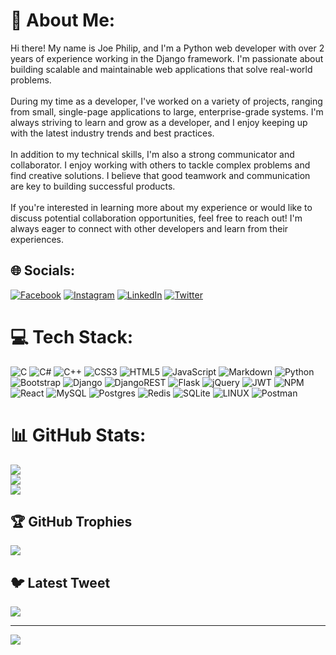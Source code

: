 # 💫 About Me:
Hi there! My name is Joe Philip, and I'm a Python web developer with over 2 years of experience working in the Django framework. I'm passionate about building scalable and maintainable web applications that solve real-world problems.<br><br>During my time as a developer, I've worked on a variety of projects, ranging from small, single-page applications to large, enterprise-grade systems. I'm always striving to learn and grow as a developer, and I enjoy keeping up with the latest industry trends and best practices.<br><br>In addition to my technical skills, I'm also a strong communicator and collaborator. I enjoy working with others to tackle complex problems and find creative solutions. I believe that good teamwork and communication are key to building successful products.<br><br>If you're interested in learning more about my experience or would like to discuss potential collaboration opportunities, feel free to reach out! I'm always eager to connect with other developers and learn from their experiences.


## 🌐 Socials:
[![Facebook](https://img.shields.io/badge/Facebook-%231877F2.svg?logo=Facebook&logoColor=white)](https://facebook.com//unpredictableupshifts) [![Instagram](https://img.shields.io/badge/Instagram-%23E4405F.svg?logo=Instagram&logoColor=white)](https://instagram.com/riderbones) [![LinkedIn](https://img.shields.io/badge/LinkedIn-%230077B5.svg?logo=linkedin&logoColor=white)](https://linkedin.com/in//joe-philip) [![Twitter](https://img.shields.io/badge/Twitter-%231DA1F2.svg?logo=Twitter&logoColor=white)](https://twitter.com//joephilip95) 

# 💻 Tech Stack:
![C](https://img.shields.io/badge/c-%2300599C.svg?style=plastic&logo=c&logoColor=white) ![C#](https://img.shields.io/badge/c%23-%23239120.svg?style=plastic&logo=c-sharp&logoColor=white) ![C++](https://img.shields.io/badge/c++-%2300599C.svg?style=plastic&logo=c%2B%2B&logoColor=white) ![CSS3](https://img.shields.io/badge/css3-%231572B6.svg?style=plastic&logo=css3&logoColor=white) ![HTML5](https://img.shields.io/badge/html5-%23E34F26.svg?style=plastic&logo=html5&logoColor=white) ![JavaScript](https://img.shields.io/badge/javascript-%23323330.svg?style=plastic&logo=javascript&logoColor=%23F7DF1E) ![Markdown](https://img.shields.io/badge/markdown-%23000000.svg?style=plastic&logo=markdown&logoColor=white) ![Python](https://img.shields.io/badge/python-3670A0?style=plastic&logo=python&logoColor=ffdd54) ![Bootstrap](https://img.shields.io/badge/bootstrap-%23563D7C.svg?style=plastic&logo=bootstrap&logoColor=white) ![Django](https://img.shields.io/badge/django-%23092E20.svg?style=plastic&logo=django&logoColor=white) ![DjangoREST](https://img.shields.io/badge/DJANGO-REST-ff1709?style=plastic&logo=django&logoColor=white&color=ff1709&labelColor=gray) ![Flask](https://img.shields.io/badge/flask-%23000.svg?style=plastic&logo=flask&logoColor=white) ![jQuery](https://img.shields.io/badge/jquery-%230769AD.svg?style=plastic&logo=jquery&logoColor=white) ![JWT](https://img.shields.io/badge/JWT-black?style=plastic&logo=JSON%20web%20tokens) ![NPM](https://img.shields.io/badge/NPM-%23000000.svg?style=plastic&logo=npm&logoColor=white) ![React](https://img.shields.io/badge/react-%2320232a.svg?style=plastic&logo=react&logoColor=%2361DAFB) ![MySQL](https://img.shields.io/badge/mysql-%2300f.svg?style=plastic&logo=mysql&logoColor=white) ![Postgres](https://img.shields.io/badge/postgres-%23316192.svg?style=plastic&logo=postgresql&logoColor=white) ![Redis](https://img.shields.io/badge/redis-%23DD0031.svg?style=plastic&logo=redis&logoColor=white) ![SQLite](https://img.shields.io/badge/sqlite-%2307405e.svg?style=plastic&logo=sqlite&logoColor=white) ![LINUX](https://img.shields.io/badge/Linux-FCC624?style=plastic&logo=linux&logoColor=black) ![Postman](https://img.shields.io/badge/Postman-FF6C37?style=plastic&logo=postman&logoColor=white)
# 📊 GitHub Stats:
![](https://github-readme-stats.vercel.app/api?username=joeaatoon&theme=highcontrast&hide_border=true&include_all_commits=true&count_private=true)<br/>
![](https://github-readme-streak-stats.herokuapp.com/?user=joeaatoon&theme=highcontrast&hide_border=true)<br/>
![](https://github-readme-stats.vercel.app/api/top-langs/?username=joeaatoon&theme=highcontrast&hide_border=true&include_all_commits=true&count_private=true&layout=compact)

## 🏆 GitHub Trophies
![](https://github-profile-trophy.vercel.app/?username=joeaatoon&theme=matrix&no-frame=false&no-bg=true&margin-w=4)

## 🐦 Latest Tweet
[![](https://gtce.itsvg.in/api?username=/joephilip95)](https://github.com/VishwaGauravIn/github-twitter-card-embed)

---
[![](https://visitcount.itsvg.in/api?id=joeaatoon&icon=8&color=3)](https://visitcount.itsvg.in)

<!-- Proudly created with GPRM ( https://gprm.itsvg.in ) -->